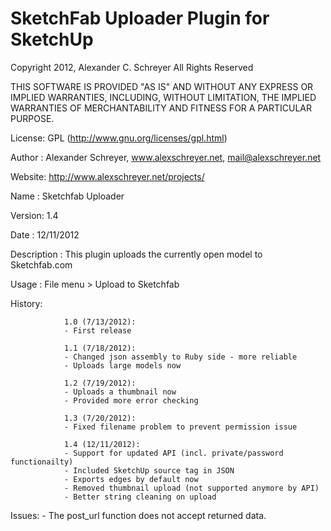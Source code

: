SketchFab Uploader Plugin for SketchUp
======================================

Copyright 2012, Alexander C. Schreyer
All Rights Reserved

THIS SOFTWARE IS PROVIDED "AS IS" AND WITHOUT ANY EXPRESS OR IMPLIED WARRANTIES, 
INCLUDING, WITHOUT LIMITATION, THE IMPLIED WARRANTIES OF MERCHANTABILITY AND 
FITNESS FOR A PARTICULAR PURPOSE.

License:        GPL (http://www.gnu.org/licenses/gpl.html)

Author :        Alexander Schreyer, www.alexschreyer.net, mail@alexschreyer.net

Website:        http://www.alexschreyer.net/projects/

Name :          Sketchfab Uploader

Version:        1.4

Date :          12/11/2012

Description :   This plugin uploads the currently open model to Sketchfab.com

Usage :         File menu > Upload to Sketchfab

History:

                1.0 (7/13/2012):
                - First release
                
                1.1 (7/18/2012):
                - Changed json assembly to Ruby side - more reliable
                - Uploads large models now
                
                1.2 (7/19/2012):
                - Uploads a thumbnail now
                - Provided more error checking
                
                1.3 (7/20/2012):
                - Fixed filename problem to prevent permission issue
                
                1.4 (12/11/2012):
                - Support for updated API (incl. private/password functionailty)
                - Included SketchUp source tag in JSON
                - Exports edges by default now
                - Removed thumbnail upload (not supported anymore by API)
                - Better string cleaning on upload

Issues:
                - The post_url function does not accept returned data.
